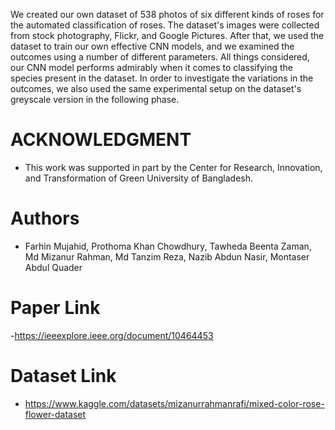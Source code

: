 We created our own dataset of 538 photos of six different kinds of roses for the automated classification of roses. The dataset's images were collected from stock photography, Flickr, and Google Pictures. After that, we used the dataset to train our own effective CNN models, and we examined the outcomes using a number of different parameters. All things considered, our CNN model performs admirably when it comes to classifying the species present in the dataset. In order to investigate the variations in the outcomes, we also used the same experimental setup on the dataset's greyscale version in the following phase.

# ACKNOWLEDGMENT 
- This work was supported in part by the Center for Research, Innovation, and Transformation of Green University of Bangladesh.
# Authors
- Farhin Mujahid, Prothoma Khan Chowdhury, Tawheda Beenta Zaman, Md Mizanur Rahman, Md Tanzim Reza, Nazib Abdun Nasir, Montaser Abdul Quader
# Paper Link 
 -https://ieeexplore.ieee.org/document/10464453
# Dataset Link 
- https://www.kaggle.com/datasets/mizanurrahmanrafi/mixed-color-rose-flower-dataset
